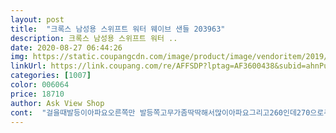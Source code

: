 ```yaml
---
layout: post 
title:  "크록스 남성용 스위프트 워터 웨이브 샌들 203963" 
description: 크록스 남성용 스위프트 워터 ..
date: 2020-08-27 06:44:26 
img: https://static.coupangcdn.com/image/product/image/vendoritem/2019/05/22/3510662906/990424fc-01fe-464a-a391-dbcc9c9a1660.jpg 
linkUrl: https://link.coupang.com/re/AFFSDP?lptag=AF3600438&subid=ahnPublicAsk&pageKey=62626690&itemId=213692844&vendorItemId=71289741761&traceid=V0-113-05a2f060b4211ca4 
categories: [1007] 
color: 006064 
price: 18710 
author: Ask View Shop 
cont:  "걸을때발등이아파요오른쪽만 발등쪽고무가좀딱딱해서많이아파요그리고260인데270으로주문했어요 조금큰치수로만약주문하연<br/>그러나 사이즈 선택은 신중하실 필요가 있습니다.<br/><br/>제 발사이즈가 꽉 끼게 신으면 255 라서 보통 260을 사는데요.<br/> 다른분들 평을 읽고 265를 주문했습니다.<br/> 발 볼은 넓지 않은 편이구요.<br/> 사실 너무 헐렁할까봐 걱정했는데... <br/> 딱!!!!! 맞더군요.<br/> 270을 주문해도 될뻔했습니다.<br/><br/>제품 자체는 아주 만족합니다.<br/> 바닥이 좀 얇은 느낌이지만 발과의 일체감도 좋구요.<br/> 추천할만 합니다.<br/><br/>크록스 치고 덜 둔탁하고 디자인 예쁘고 가볍고 편해요! 남편이 대만족중 아무옷에나 잘 어울릴거 같구요,, 캐주얼한듯 하지만 예의없어 보이지 않는? 하튼 넘 맘에드네요,, 봄 여름에 잘 신겠어요, 일반 슬리퍼는 발톱이 보여서 좀 그런데 이건 발톱 안보여서 좋음 ㅋ (여자는 페디큐어라도 하지만 남잔 안하니까 ㅋㅋ)<br/>" 
---
```

